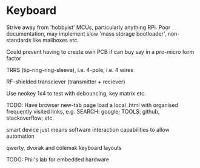 <!-- SPDX-License-Identifier: zlib-acknowledgement -->
# Keyboard
Strive away from 'hobbyist' MCUs, particularly anything RPi.
Poor documentation, may implement slow 'mass storage bootloader', non-standards like mailboxes etc.

Could prevent having to create own PCB if can buy say in a pro-micro form factor

TRRS (tip-ring-ring-sleeve), i.e. 4-pole, i.e. 4 wires

RF-shielded transciever (transmitter + reciever)

Use neokey 1x4 to test with debouncing, key matrix etc.

TODO: Have browser new-tab page load a local .html with organised frequently visited links,
e.g. SEARCH: google; TOOLS: github, stackoverflow; etc. 

smart device just means software interaction capabilities to allow automation

qwerty, dvorak and colemak keyboard layouts

TODO: Phil's lab for embedded hardware
